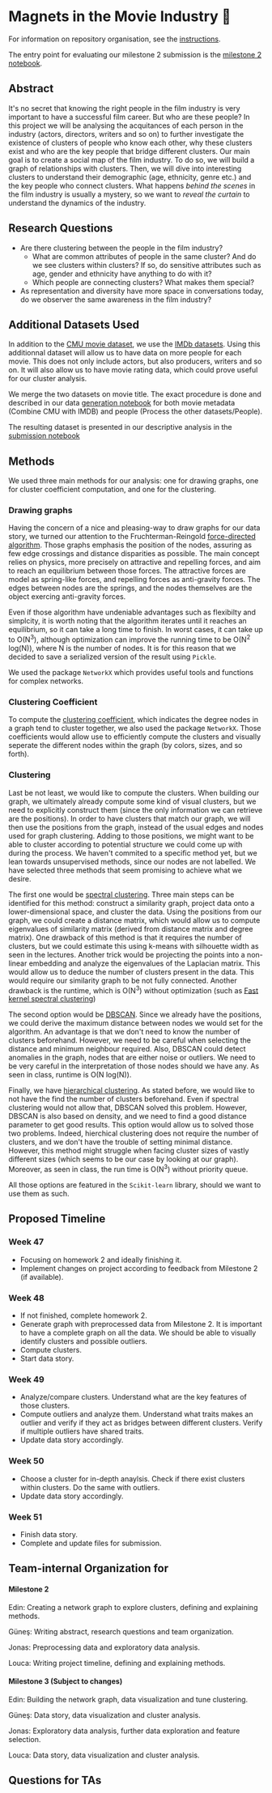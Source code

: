 # Magnets in the Movie Industry 🧲

For information on repository organisation, see the [instructions](docs/instr.md).

The entry point for evaluating our milestone 2 submission is the [milestone 2 notebook](milestone_2.ipynb).

## Abstract

It's no secret that knowing the right people in the film industry is very important to have a successful film career. But who are these people? In this project we will be analysing the acquitances of each person in the industry (actors, directors, writers and so on) to further investigate the existence of clusters of people who know each other, why these clusters exist and who are the key people that bridge different clusters. Our main goal is to create a social map of the film industry. To do so, we will build a graph of relationships with clusters. Then, we will dive into interesting clusters to understand their demographic (age, ethnicity, genre etc.) and the key people who connect clusters. What happens *behind the scenes* in the film industry is usually a mystery, so we want to *reveal the curtain* to understand the dynamics of the industry.

## Research Questions

- Are there clustering between the people in the film industry?
    - What are common attributes of people in the same cluster? And do we see clusters within clusters? If so, do sensitive attributes such as age, gender and ethnicity have anything to do with it?
    - Which people are connecting clusters? What makes them special?
- As representation and diversity have more space in conversations today, do we observer the same awareness in the film industry?

## Additional Datasets Used

In addition to the [CMU movie dataset](http://www.cs.cmu.edu/~ark/personas/), we use the [IMDb datasets](https://www.imdb.com/interfaces/). Using this additionnal dataset will allow us to have data on more people for each movie. This does not only include actors, but also producers, writers and so on. It will also allow us to have movie rating data, which could prove useful for our cluster analysis.

We merge the two datasets on movie title. The exact procedure is done and described in our data [generation notebook](src/generate_data.ipynb) for both movie metadata (Combine CMU with IMDB) and people (Process the other datasets/People).

The resulting dataset is presented in our descriptive analysis in the [submission notebook](milestone_2.ipynb)

## Methods

We used three main methods for our analysis: one for drawing graphs, one for cluster coefficient computation, and one for the clustering.

### Drawing graphs

Having the concern of a nice and pleasing-way to draw graphs for our data story, we turned our attention to the Fruchterman-Reingold [force-directed algorithm](https://en.wikipedia.org/wiki/Force-directed_graph_drawing#Methods). Those graphs emphasis the position of the nodes, assuring as few edge crossings and distance disparities as possible. The main concept relies on physics, more precisely on attractive and repelling forces, and aim to reach an equilibrium between those forces. The attractive forces are model as spring-like forces, and repelling forces as anti-gravity forces. The edges between nodes are the springs, and the nodes themselves are the object exercing anti-gravity forces. 

Even if those algorithm have undeniable advantages such as flexibilty and simplcity, it is worth noting that the algorithm iterates until it reaches an equilibrium, so it can take a long time to finish. In worst cases, it can take up to O(N<sup>3</sup>), although optimization can improve the running time to be O(N<sup>2</sup> log(N)), where N is the number of nodes. It is for this reason that we decided to save a serialized version of the result using `Pickle`. 

We used the package `NetworkX` which provides useful tools and functions for complex networks.

### Clustering Coefficient

To compute the [clustering coefficient](https://en.wikipedia.org/wiki/Clustering_coefficient), which indicates the degree nodes in a graph tend to cluster together, we also used the package `NetworkX`. Those coefficients would allow use to efficiently compute the clusters and visually seperate the different nodes within the graph (by colors, sizes, and so forth).


### Clustering

Last be not least, we would like to compute the clusters. When building our graph, we ultimately already compute some kind of visual clusters, but we need to explicitly construct them (since the only information we can retrieve are the positions). In order to have clusters that match our graph, we will then use the positions from the graph, instead of the usual edges and nodes used for graph clustering. Adding to those positions, we might want to be able to cluster according to potential structure we could come up with during the process. We haven't commited to a specific method yet, but we lean towards unsupervised methods, since our nodes are not labelled. We have selected three methods that seem promising to achieve what we desire. 

The first one would be [spectral clustering](https://en.wikipedia.org/wiki/Spectral_clustering). Three main steps can be identified for this method: construct a similarity graph, project data onto a lower-dimensional space, and cluster the data. Using the positions from our graph, we could create a distance matrix, which would allow us to compute eigenvalues of similarity matrix (derived from distance matrix and degree matrix). One drawback of this method is that it requires the number of clusters, but we could estimate this using k-means with silhouette width as seen in the lectures. Another trick would be projecting the points into a non-linear embedding and analyze the eigenvalues of the Laplacian matrix. This would allow us to deduce the number of clusters present in the data. This would require our similarity graph to be not fully connected. Another drawback is the runtime, which is O(N<sup>3</sup>) without optimization (such as [Fast kernel spectral clustering](https://www.sciencedirect.com/science/article/abs/pii/S0925231217307488))

The second option would be [DBSCAN](https://en.wikipedia.org/wiki/DBSCAN). Since we already have the positions, we could derive the maximum distance between nodes we would set for the algorithm. An advantage is that we don't need to know the number of clusters beforehand. However, we need to be careful when selecting the distance and minimum neighbour required. Also, DBSCAN could detect anomalies in the graph, nodes that are either noise or outliers. We need to be very careful in the interpretation of those nodes should we have any. As seen in class, runtime is O(N log(N)).

Finally, we have [hierarchical clustering](https://en.wikipedia.org/wiki/Hierarchical_clustering). As stated before, we would like to not have the find the number of clusters beforehand. Even if spectral clustering would not allow that, DBSCAN solved this problem. However, DBSCAN is also based on density, and we need to find a good distance parameter to get good results. This option would allow us to solved those two problems. Indeed, hierchical clustering does not require the number of clusters, and we don't have the trouble of setting minimal distance. However, this method might struggle when facing cluster sizes of vastly different sizes (which seems to be our case by looking at our graph). Moreover, as seen in class, the run time is O(N<sup>3</sup>) without priority queue.

All those options are featured in the `Scikit-learn` library, should we want to use them as such.

## Proposed Timeline

### Week 47

- Focusing on homework 2 and ideally finishing it.
- Implement changes on project according to feedback from Milestone 2 (if available).

### Week 48

- If not finished, complete homework 2. 
- Generate graph with preprocessed data from Milestone 2. It is  important to have a complete graph on all the data. We should be able to visually identify clusters and possible outliers. 
- Compute clusters.
- Start data story.

### Week 49

- Analyze/compare clusters. Understand what are the key features of those clusters.
- Compute outliers and analyze them. Understand what traits makes an outlier and verify if they act as bridges between different clusters. Verify if multiple outliers have shared traits.
- Update data story accordingly.

### Week 50

- Choose a cluster for in-depth anaylsis. Check if there exist clusters within clusters. Do the same with outliers. 
- Update data story accordingly.

### Week 51

- Finish data story.
- Complete and update files for submission.

## Team-internal Organization for

#### Milestone 2

Edin: Creating a network graph to explore clusters, defining and explaining methods.

Güneş: Writing abstract, research questions and team organization.

Jonas: Preprocessing data and exploratory data analysis.

Louca: Writing project timeline, defining and explaining methods.

#### Milestone 3 (Subject to changes)

Edin: Building the network graph, data visualization and tune clustering.

Güneş: Data story, data visualization and cluster analysis.

Jonas: Exploratory data analysis, further data exploration and feature selection.

Louca: Data story, data visualization and cluster analysis.

## Questions for TAs
